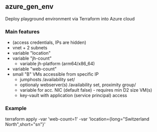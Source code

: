 ## azure_gen_env
Deploy playground environment via Terraform into Azure cloud
### Main features
- (access credentials, IPs are hidden)
- vnet + 2 subnets
- variable "location"
- variable "jh-count"
  - variable jh-platform (arm64/x86_64)
- variable "web-count"
- small "B" VMs accessible from specific IP
    - jumphosts /availability set/
    - optionaly webserver(s) /availability set, proximity group/
    - variable for acc. NIC (default false) - requires min D2 size VM(s)
    - key-vault with application (service principal) access

### Example
terraform apply -var 'web-count=1' -var 'location={long="Switzerland North",short="sn"}'
